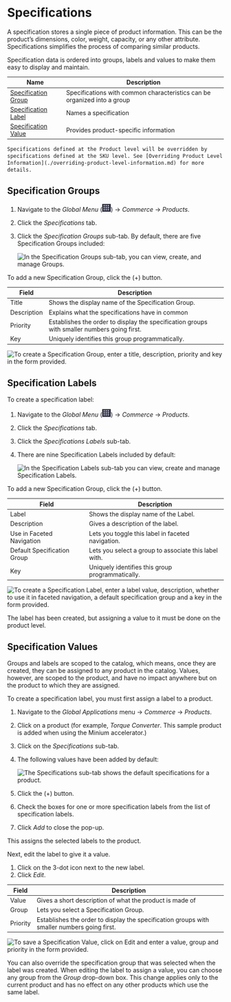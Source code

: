 # Specifications

A specification stores a single piece of product information. This can be the product’s dimensions, color, weight, capacity, or any other attribute. Specifications simplifies the process of comparing similar products.

Specification data is ordered into groups, labels and values to make them easy to display and maintain. 

| Name | Description |
| --- | --- |
| [Specification Group](#specification-groups) | Specifications with common characteristics can be organized into a group |
| [Specification Label](#specification-labels) | Names a specification |
| [Specification Value](#specification-values) | Provides product-specific information |

```{note}
Specifications defined at the Product level will be overridden by specifications defined at the SKU level. See [Overriding Product Level Information](./overriding-product-level-information.md) for more details.
``` 

## Specification Groups

1. Navigate to the _Global Menu_ (![Applications Menu icon](../../../images/icon-applications-menu.png)) → _Commerce_ → _Products_.
1. Click the _Specifications_ tab.
1. Click the _Specification Groups_ sub-tab. By default, there are five Specification Groups included:

    ![In the Specification Groups sub-tab, you can view, create, and manage Groups.](./specifications/images/01.png)

To add a new Specification Group, click the (+) button.

| Field | Description |
| --- | --- |
| Title | Shows the display name of the Specification Group. |
| Description | Explains what the specifications have in common |
| Priority | Establishes the order to display the specification groups with smaller numbers going first. |
| Key | Uniquely identifies this group programmatically. |

![To create a Specification Group, enter a title, description, priority and key in the form provided.](./specifications/images/02.png)

## Specification Labels

To create a specification label:

1. Navigate to the _Global Menu_ (![Applications Menu icon](../../../images/icon-applications-menu.png)) → _Commerce_ → _Products_.
1. Click the _Specifications_ tab.
1. Click the _Specifications Labels_ sub-tab.
1. There are nine Specification Labels included by default:

    ![In the Specification Labels sub-tab you can view, create and manage Specification Labels.](./specifications/images/03.png)

To add a new Specification Group, click the (+) button.

| Field | Description |
| --- | --- |
| Label | Shows the display name of the Label. |
| Description | Gives a description of the label. |
| Use in Faceted Navigation | Lets you toggle this label in faceted navigation. |
| Default Specification Group | Lets you select a group to associate this label with. |
| Key | Uniquely identifies this group programmatically. |

![To create a Specification Label, enter a label value, description, whether to use it in faceted navigation, a default specification group and a key in the form provided.](./specifications/images/04.png)

The label has been created, but assigning a value to it must be done on the product level.

## Specification Values

 Groups and labels are scoped to the catalog, which means, once they are created, they can be assigned to any product in the catalog. Values, however, are scoped to the product, and have no impact anywhere but on the product to which they are assigned.

 To create a specification label, you must first assign a label to a product.

1. Navigate to the _Global Applications_ menu → _Commerce_ → _Products_.
1. Click on a product (for example, _Torque Converter_. This sample product is added when using the Minium accelerator.)
1. Click on the _Specifications_ sub-tab.
1. The following values have been added by default:

    ![The Specifications sub-tab shows the default specifications for a product.](./specifications/images/05.png)

1. Click the (+) button.
1. Check the boxes for one or more specification labels from the list of specification labels.
1. Click _Add_ to close the pop-up.

This assigns the selected labels to the product.

Next, edit the label to give it a value.

1. Click on the 3-dot icon next to the new label.
1. Click _Edit_.

|Field | Description |
|----- | --------- |
| Value | Gives a short description of what the product is made of |
| Group | Lets you select a Specification Group. |
| Priority | Establishes the order to display the specification groups with smaller numbers going first. |

![To save a Specification Value, click on Edit and enter a value, group and priority in the form provided.](./specifications/images/06.png)

You can also override the specification group that was selected when the label was created. When editing the label to assign a value, you can choose any group from the _Group_ drop-down box. This change applies only to the current product and has no effect on any other products which use the same label.
